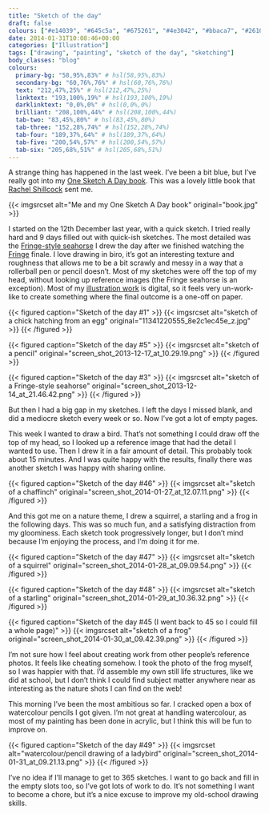 ```yaml
---
title: "Sketch of the day"
draft: false
colours: ["#e14039", "#645c5a", "#675261", "#4e3042", "#bbaca7", "#26101c", "#a19b8f"]
date: 2014-01-31T10:08:46+00:00
categories: ["Illustration"]
tags: ["drawing", "painting", "sketch of the day", "sketching"]
body_classes: "blog"
colours:
  primary-bg: "58,95%,83%" # hsl(58,95%,83%)
  secondary-bg: "60,76%,76%" # hsl(60,76%,76%)
  text: "212,47%,25%" # hsl(212,47%,25%)
  linktext: "193,100%,19%" # hsl(193,100%,19%)
  darklinktext: "0,0%,0%" # hsl(0,0%,0%)
  brilliant: "208,100%,44%" # hsl(208,100%,44%)
  tab-two: "83,45%,80%" # hsl(83,45%,80%)
  tab-three: "152,28%,74%" # hsl(152,28%,74%)
  tab-four: "189,37%,64%" # hsl(189,37%,64%)
  tab-five: "200,54%,57%" # hsl(200,54%,57%)
  tab-six: "205,68%,51%" # hsl(205,68%,51%)
---
```


A strange thing has happened in the last week. I’ve been a bit blue, but I’ve really got into my [One Sketch A Day book](http://www.amazon.co.uk/dp/0811875342). This was a lovely little book that [Rachel Shillcock](https://twitter.com/missrachilli) sent me.

{{< imgsrcset alt="Me and my One Sketch A Day book" original="book.jpg" >}}

I started on the 12th December last year, with a quick sketch. I tried really hard and 9 days filled out with quick-ish sketches. The most detailed was the [Fringe-style seahorse](https://www.google.com/search?tbm=isch&amp;q=fringe%20seahorse&amp;tbs=imgo:1) I drew the day after we finished watching the [Fringe](http://en.wikipedia.org/wiki/Fringe_&#40;TV_series&#41;) finale. I love drawing in biro, it’s got an interesting texture and roughness that allows me to be a bit scrawly and messy in a way that a rollerball pen or pencil doesn’t. Most of my sketches were off the top of my head, without looking up reference images (the Fringe seahorse is an exception). Most of my [illustration work](/types/illustration/) is digital, so it feels very un-work-like to create something where the final outcome is a one-off on paper.

{{< figured caption="Sketch of the day #1" >}}
  {{< imgsrcset alt="sketch of a chick hatching from an egg" original="11341220555_8e2c1ec45e_z.jpg" >}}
{{< /figured >}}

{{< figured caption="Sketch of the day #5" >}}
  {{< imgsrcset alt="sketch of a pencil" original="screen_shot_2013-12-17_at_10.29.19.png" >}}
{{< /figured >}}

{{< figured caption="Sketch of the day #3" >}}
  {{< imgsrcset alt="sketch of a Fringe-style seahorse" original="screen_shot_2013-12-14_at_21.46.42.png" >}}
{{< /figured >}}

But then I had a big gap in my sketches. I left the days I missed blank, and did a mediocre sketch every week or so. Now I’ve got a lot of empty pages.

This week I wanted to draw a bird. That’s not something I could draw off the top of my head, so I looked up a reference image that had the detail I wanted to use. Then I drew it in a fair amount of detail. This probably took about 15 minutes. And I was quite happy with the results, finally there was another sketch I was happy with sharing online.

{{< figured caption="Sketch of the day #46" >}}
  {{< imgsrcset alt="sketch of a chaffinch" original="screen_shot_2014-01-27_at_12.07.11.png" >}}
{{< /figured >}}

And this got me on a nature theme, I drew a squirrel, a starling and a frog in the following days. This was so much fun, and a satisfying distraction from my gloominess. Each sketch took progressively longer, but I don’t mind because I’m enjoying the process, and I’m doing it for me.

{{< figured caption="Sketch of the day #47" >}}
  {{< imgsrcset alt="sketch of a squirrel" original="screen_shot_2014-01-28_at_09.09.54.png" >}}
{{< /figured >}}

{{< figured caption="Sketch of the day #48" >}}
  {{< imgsrcset alt="sketch of a starling" original="screen_shot_2014-01-29_at_10.36.32.png" >}}
{{< /figured >}}

{{< figured caption="Sketch of the day #45 (I went back to 45 so I could fill a whole page)" >}}
  {{< imgsrcset alt="sketch of a frog" original="screen_shot_2014-01-30_at_09.42.39.png" >}}
{{< /figured >}}

I’m not sure how I feel about creating work from other people’s reference photos. It feels like cheating somehow. I took the photo of the frog myself, so I was happier with that. I’d assemble my own still life structures, like we did at school, but I don’t think I could find subject matter anywhere near as interesting as the nature shots I can find on the web!

This morning I’ve been the most ambitious so far. I cracked open a box of watercolour pencils I got given. I’m not great at handling watercolour, as most of my painting has been done in acrylic, but I think this will be fun to improve on.

{{< figured caption="Sketch of the day #49" >}}
  {{< imgsrcset alt="watercolour/pencil drawing of a ladybird" original="screen_shot_2014-01-31_at_09.21.13.png" >}}
{{< /figured >}}

I’ve no idea if I’ll manage to get to 365 sketches. I want to go back and fill in the empty slots too, so I’ve got lots of work to do. It’s not something I want to become a chore, but it’s a nice excuse to improve my old-school drawing skills.
